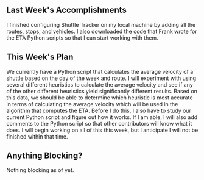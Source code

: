 ## Last Week's Accomplishments

I finished configuring Shuttle Tracker on my local machine by adding all the routes, stops, and vehicles. I also downloaded the code that Frank wrote for the ETA Python scripts so that I can start working with them.

## This Week's Plan

We currently have a Python script that calculates the average velocity of a shuttle based on the day of the week and route. I will experiment with using several different heuristics to calculate the average velocity and see if any of the other different heuristics yield significantly different results. Based on this data, we should be able to determine which heuristic is most accurate in terms of calculating the average velocity which will be used in the algorithm that computes the ETA. Before I do this, I also have to study our current Python script and figure out how it works. If I am able, I will also add comments to the Python script so that other contributors will know what it does. I will begin working on all of this this week, but I anticipate I will not be finished within that time.

## Anything Blocking?

Nothing blocking as of yet.
